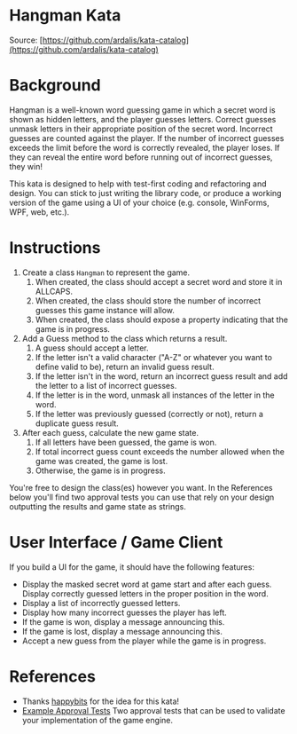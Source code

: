 Hangman Kata
================

Source: [https://github.com/ardalis/kata-catalog](https://github.com/ardalis/kata-catalog)

# Background

Hangman is a well-known word guessing game in which a secret word is shown as hidden letters, and the player guesses letters. Correct guesses unmask letters in their appropriate position of the secret word. Incorrect guesses are counted against the player. If the number of incorrect guesses exceeds the limit before the word is correctly revealed, the player loses. If they can reveal the entire word before running out of incorrect guesses, they win!

This kata is designed to help with test-first coding and refactoring and design. You can stick to just writing the library code, or produce a working version of the game using a UI of your choice (e.g. console, WinForms, WPF, web, etc.).

# Instructions

1. Create a class `Hangman` to represent the game.
   1. When created, the class should accept a secret word and store it in ALLCAPS.
   2. When created, the class should store the number of incorrect guesses this game instance will allow.
   3. When created, the class should expose a property indicating that the game is in progress.
2. Add a Guess method to the class which returns a result.
   1. A guess should accept a letter.
   2. If the letter isn't a valid character ("A-Z" or whatever you want to define valid to be), return an invalid guess result.
   3. If the letter isn't in the word, return an incorrect guess result and add the letter to a list of incorrect guesses.
   4. If the letter is in the word, unmask all instances of the letter in the word.
   5. If the letter was previously guessed (correctly or not), return a duplicate guess result.
3. After each guess, calculate the new game state.
   1. If all letters have been guessed, the game is won.
   2. If total incorrect guess count exceeds the number allowed when the game was created, the game is lost.
   3. Otherwise, the game is in progress.

You're free to design the class(es) however you want. In the References below you'll find two approval tests you can use that rely on your design outputting the results and game state as strings.

# User Interface / Game Client

If you build a UI for the game, it should have the following features:

- Display the masked secret word at game start and after each guess. Display correctly guessed letters in the proper position in the word.
- Display a list of incorrectly guessed letters.
- Display how many incorrect guesses the player has left.
- If the game is won, display a message announcing this.
- If the game is lost, display a message announcing this.
- Accept a new guess from the player while the game is in progress.

# References

- Thanks [happybits](https://github.com/happy-bits) for the idea for this kata!
- [Example Approval Tests](../src/hangman/ApprovalTests.cs) Two approval tests that can be used to validate your implementation of the game engine.
